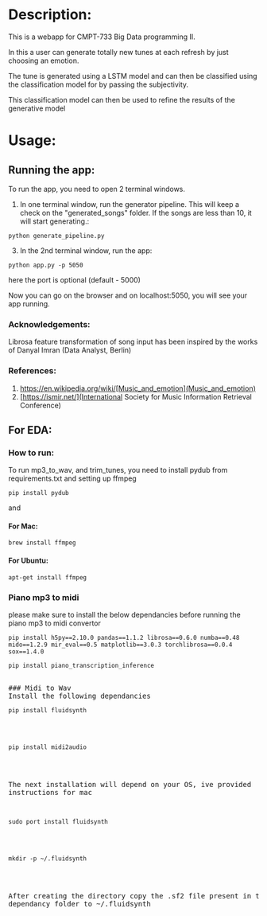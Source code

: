 # Description:
This is a webapp for CMPT-733 Big Data programming II.

In this a user can generate totally new tunes at each refresh by just choosing an emotion.

The tune is generated using a LSTM model and can then be classified using the classification model for by passing the subjectivity.

This classification model can then be used to refine the results of the generative model

# Usage:

## Running the app:

To run the app, you need to open 2 terminal windows.

1. In one terminal window, run the generator pipeline. This will keep a check on the "generated_songs" folder. If the songs are less than 10, it will start generating.:
<pre><code>python generate_pipeline.py</code></pre>

3. In the 2nd terminal window, run the app:
<pre><code>python app.py -p 5050</code></pre>
here the port is optional (default - 5000)

Now you can go on the browser and on localhost:5050, you will see your app running.

### Acknowledgements:

Librosa feature transformation of song input has been inspired by the works of Danyal Imran (Data Analyst, Berlin)

### References:
1) https://en.wikipedia.org/wiki/[Music_and_emotion](Music_and_emotion)
2) [https://ismir.net/](International Society for Music Information Retrieval Conference)

## For EDA:

### How to run:

To run mp3_to_wav, and trim_tunes, you need to install pydub from requirements.txt and setting up ffmpeg

<pre><code>pip install pydub</code></pre>

and

#### For Mac:

<pre><code>brew install ffmpeg</code></pre>

#### For Ubuntu:

<pre><code>apt-get install ffmpeg</code></pre>

### Piano mp3 to midi
please make sure to install the below dependancies before running the piano mp3 to midi convertor
<pre><code>pip install h5py==2.10.0 pandas==1.1.2 librosa==0.6.0 numba==0.48 mido==1.2.9 mir_eval==0.5 matplotlib==3.0.3 torchlibrosa==0.0.4 sox==1.4.0</code></pre>
<pre><code>pip install piano_transcription_inference</code><pre>

### Midi to Wav
Install the following dependancies
<pre><code>pip install fluidsynth</code></pre>
<pre><code>pip install midi2audio</code></pre>
The next installation will depend on your OS, ive provided instructions for mac
<pre><code>sudo port install fluidsynth</pre></code>
<pre><code>mkdir -p ~/.fluidsynth</pre></code>
After creating the directory copy the .sf2 file present in the dependancy folder to ~/.fluidsynth



